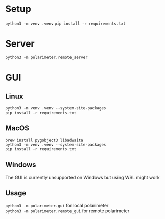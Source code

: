 # Setup
`python3 -m venv .venv`
`pip install -r requirements.txt`

# Server
`python3 -m polarimeter.remote_server`

# GUI
## Linux
`python3 -m venv .venv --system-site-packages`\
`pip install -r requirements.txt`

## MacOS
`brew install pygobject3 libadwaita`\
`python3 -m venv .venv --system-site-packages`\
`pip install -r requirements.txt`

## Windows
The GUI is currently unsupported on Windows but using WSL might work

## Usage
`python3 -m polarimeter.gui` for local polarimeter\
`python3 -m polarimeter.remote_gui` for remote polarimeter